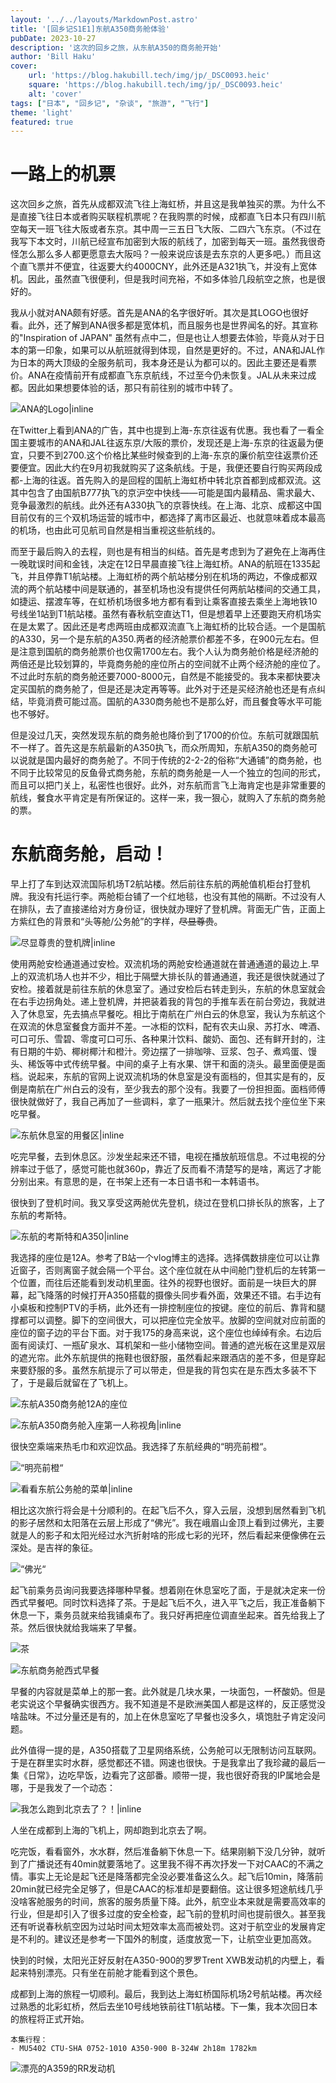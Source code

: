 ```yaml
---
layout: '../../layouts/MarkdownPost.astro'
title: '[回乡记S1E1]东航A350商务舱体验'
pubDate: 2023-10-27
description: '这次的回乡之旅，从东航A350的商务舱开始'
author: 'Bill Haku'
cover:
    url: 'https://blog.hakubill.tech/img/jp/_DSC0093.heic'
    square: 'https://blog.hakubill.tech/img/jp/_DSC0093.heic'
    alt: 'cover'
tags: ["日本", "回乡记", "杂谈", "旅游", "飞行"]
theme: 'light'
featured: true
---
```


# 一路上的机票

这次回乡之旅，首先从成都双流飞往上海虹桥，并且这是我单独买的票。为什么不是直接飞往日本或者购买联程机票呢？在我购票的时候，成都直飞日本只有四川航空每天一班飞往大阪或者东京。其中周一三五日飞大阪、二四六飞东京。（不过在我写下本文时，川航已经宣布加密到大阪的航线了，加密到每天一班。虽然我很奇怪怎么那么多人都更愿意去大阪吗？一般来说应该是去东京的人更多吧。）而且这个直飞票并不便宜，往返要大约4000CNY，此外还是A321执飞，并没有上宽体机。因此，虽然直飞很便利，但是我时间充裕，不如多体验几段航空之旅，也是很好的。

我从小就对ANA颇有好感。首先是ANA的名字很好听。其次是其LOGO也很好看。此外，还了解到ANA很多都是宽体机，而且服务也是世界闻名的好。其宣称的"Inspiration of JAPAN" 虽然有点中二，但是也让人想要去体验，毕竟从对于日本的第一印象，如果可以从航班就得到体现，自然是更好的。不过，ANA和JAL作为日本的两大顶级的全服务航司，我本身还是认为都可以的。因此主要还是看票价。ANA在疫情前开有成都直飞东京航线，不过至今仍未恢复。JAL从未来过成都。因此如果想要体验的话，那只有前往别的城市中转了。

![ANA的Logo|inline](https://www.ana.co.jp/common-layout2/images/www2/logo_ana_tagline.svg)

在Twitter上看到ANA的广告，其中也提到上海-东京往返有优惠。我也看了一看全国主要城市的ANA和JAL往返东京/大阪的票价，发现还是上海-东京的往返最为便宜，只要不到2700.这个价格比某些时候查到的上海-东京的廉价航空往返票价还要便宜。因此大约在9月初我就购买了这条航线。于是，我便还要自行购买两段成都-上海的往返。首先购入的是回程的国航上海虹桥中转北京首都到成都双流。这其中包含了由国航B777执飞的京沪空中快线——可能是国内最精品、需求最大、竞争最激烈的航线。此外还有A330执飞的京蓉快线。在上海、北京、成都这中国目前仅有的三个双机场运营的城市中，都选择了离市区最近、也就意味着成本最高的机场，也由此可见航司自然是相当重视这些航线的。

而至于最后购入的去程，则也是有相当的纠结。首先是考虑到为了避免在上海再住一晚耽误时间和金钱，决定在12日早晨直接飞往上海虹桥。ANA的航班在1335起飞，并且停靠T1航站楼。上海虹桥的两个航站楼分别在机场的两边，不像成都双流的两个航站楼中间是联通的，甚至机场也没有提供任何两航站楼间的交通工具，如捷运、摆渡车等，在虹桥机场很多地方都有看到让乘客直接去乘坐上海地铁10号线坐1站到T1航站楼。虽然有春秋航空直达T1，但是想着早上还要跑天府机场实在是太累了。因此还是考虑两班由成都双流直飞上海虹桥的比较合适。一个是国航的A330，另一个是东航的A350.两者的经济舱票价都差不多，在900元左右。但是注意到国航的商务舱票价也仅需1700左右。我个人认为商务舱价格是经济舱的两倍还是比较划算的，毕竟商务舱的座位所占的空间就不止两个经济舱的座位了。不过此时东航的商务舱还要7000-8000元，自然是不能接受的。我本来都快要决定买国航的商务舱了，但是还是决定再等等。此外对于还是买经济舱也还是有点纠结，毕竟消费可能过高。国航的A330商务舱也不是那么好，而且餐食等水平可能也不够好。

但是没过几天，突然发现东航的商务舱也降价到了1700的价位。东航可就跟国航不一样了。首先这是东航最新的A350执飞，而众所周知，东航A350的商务舱可以说就是国内最好的商务舱了。不同于传统的2-2-2的俗称“大通铺”的商务舱，也不同于比较常见的反鱼骨式商务舱，东航的商务舱是一人一个独立的包间的形式，而且可以把门关上，私密性也很好。此外，对东航而言飞上海肯定也是非常重要的航线，餐食水平肯定是有所保证的。这样一来，我一狠心，就购入了东航的商务舱的票。

# 东航商务舱，启动！

早上打了车到达双流国际机场T2航站楼。然后前往东航的两舱值机柜台打登机牌。我没有托运行李。两舱柜台铺了一个红地毯，也没有其他的隔断。不过没有人在排队，去了直接递给对方身份证，很快就办理好了登机牌。背面无广告，正面上方紫红色的背景和“头等舱/公务舱”的字样，~~尽显尊贵~~。

![尽显尊贵的登机牌|inline](https://blog.hakubill.tech/img/jp/IMG_9785.heic)

使用两舱安检通道通过安检。双流机场的两舱安检通道就在普通通道的最边上.早上的双流机场人也并不少，相比于隔壁大排长队的普通通道，我还是很快就通过了安检。接着就是前往东航的休息室了。通过安检后右转走到头，东航的休息室就会在右手边拐角处。递上登机牌，并把装着我的背包的手推车丢在前台旁边，我就进入了休息室，先去搞点早餐吃。相比于南航在广州白云的休息室，我认为东航这个在双流的休息室餐食方面并不差。一冰柜的饮料，配有农夫山泉、苏打水、啤酒、可口可乐、雪碧、零度可口可乐、各种果汁饮料、酸奶、面包、还有鲜开封的，注有日期的牛奶、椰树椰汁和橙汁。旁边摆了一排咖啡、豆浆、包子、煮鸡蛋、馒头、稀饭等中式传统早餐。中间的桌子上有水果、饼干和面的浇头。最里面便是面档。说起来，东航的官网上说双流机场的休息室是没有面档的，但其实是有的，反倒是南航在广州白云的没有，至少我去的那个没有。我要了一份担担面。面档师傅很快就做好了，我自己再加了一些调料，拿了一瓶果汁。然后就去找个座位坐下来吃早餐。

![东航休息室的用餐区|inline](https://blog.hakubill.tech/img/jp/IMG_9786.heic)

吃完早餐，去到休息区。沙发坐起来还不错，电视在播放航班信息。不过电视的分辨率过于低了，感觉可能也就360p，靠近了反而看不清楚写的是啥，离远了才能分别出来。有意思的是，在书架上还有一本日语书和一本韩语书。

很快到了登机时间。我又享受这两舱优先登机，绕过在登机口排长队的旅客，上了东航的考斯特。

![东航的考斯特和A350|inline](https://blog.hakubill.tech/img/jp/IMG_9794.heic)

我选择的座位是12A。参考了B站一个vlog博主的选择。选择偶数排座位可以让靠近窗子，否则离窗子就会隔一个平台。这个座位就在从中间舱门登机后的左转第一个位置，而往后还能看到发动机里面。往外的视野也很好。面前是一块巨大的屏幕，起飞降落的时候打开A350搭载的摄像头同步看外面，效果还不错。右手边有小桌板和控制PTV的手柄，此外还有一排控制座位的按键。座位的前后、靠背和腿撑都可以调整。脚下的空间很大，可以把座位完全放平。放脚的空间就对应前面的座位的窗子边的平台下面。对于我175的身高来说，这个座位也绰绰有余。右边后面有阅读灯、一瓶矿泉水、耳机架和一些小储物空间。普通的遮光板在这里是双层的遮光帘。此外东航提供的拖鞋也很舒服，虽然看起来跟酒店的差不多，但是穿起来要舒服的多。虽然东航提示了可以带走，但是我的背包实在是东西太多装不下了，于是最后就留在了飞机上。

![东航A350商务舱12A的座位](https://blog.hakubill.tech/img/jp/_DSC0097.heic)

![东航A350商务舱入座第一人称视角|inline](https://blog.hakubill.tech/img/jp/IMG_9796.heic)

很快空乘端来热毛巾和欢迎饮品。我选择了东航经典的“明亮前橙“。

![“明亮前橙“](https://blog.hakubill.tech/img/jp/_DSC0098.heic)

![看看东航公务舱的菜单|inline](https://blog.hakubill.tech/img/jp/IMG_9799.heic)

相比这次旅行将会是十分顺利的。在起飞后不久，穿入云层，没想到居然看到飞机的影子居然和太阳落在云层上形成了“佛光”。我在峨眉山金顶上看到过佛光，主要就是人的影子和太阳光经过水汽折射啥的形成七彩的光环，然后看起来便像佛在云深处。是吉祥的象征。

![“佛光“](https://blog.hakubill.tech/img/jp/_DSC0116.heic)

起飞前乘务员询问我要选择哪种早餐。想着刚在休息室吃了面，于是就决定来一份西式早餐吧。同时饮料选择了茶。于是起飞后不久，进入平飞之后，我正准备躺下休息一下，乘务员就来给我铺桌布了。我只好再把座位调直坐起来。首先给我上了茶。然后很快就给我端来了早餐。

![茶](https://blog.hakubill.tech/img/jp/IMG_9818.heic)

![东航商务舱西式早餐](https://blog.hakubill.tech/img/jp/_DSC0124.heic)

早餐的内容就是菜单上的那一套。此外就是几块水果，一块面包，一杯酸奶。但是老实说这个早餐确实很西方。我不知道是不是欧洲美国人都是这样的，反正感觉没啥盐味。不过分量还是有的，加上在休息室吃了早餐也没多久，填饱肚子肯定没问题。

此外值得一提的是，A350搭载了卫星网络系统，公务舱可以无限制访问互联网。于是在群里实时水群，感觉都还不错。网速也很快。于是我拿出了我珍藏的最后一集《日常》，边吃早饭，边看完了这部番。顺带一提，我也很好奇我的IP属地会是哪，于是我发了一个动态：

![我怎么跑到北京去了？！|inline](https://blog.hakubill.tech/img/jp/IMG_9814.jpg)

人坐在成都到上海的飞机上，网却跑到北京去了啊。

吃完饭，看看窗外，水水群，然后准备躺下休息一下。结果刚躺下没几分钟，就听到了广播说还有40min就要落地了。这里我不得不再次抒发一下对CAAC的不满之情。事实上无论是起飞还是降落都完全没必要准备这么久。起飞后10min，降落前20min就已经完全足够了，但是CAAC的标准却是要翻倍。这让很多短途航线几乎没啥客舱服务的时间，旅客的服务质量下降。此外，航空业本来就是需要高效率的行业，但是却引入了很多过度的安全检查，起飞前的登机时间也提前很久。甚至我还有听说春秋航空因为过站时间太短效率太高而被处罚。这对于航空业的发展肯定是不利的。建议还是参考一下国外的制度，适度放宽一下，让航空业更加高效。

快到的时候，太阳光正好反射在A350-900的罗罗Trent XWB发动机的内壁上，看起来特别漂亮。只有坐在前舱才能看到这个景色。

成都到上海的旅程一切顺利。最后，我到达上海虹桥国际机场2号航站楼。再次经过熟悉的北彩虹桥，然后去坐10号线地铁前往T1航站楼。下一集，我本次回日本的旅程将正式开始。

```
本集行程：
- MU5402 CTU-SHA 0752-1010 A350-900 B-324W 2h18m 1782km
```

![漂亮的A359的RR发动机](https://blog.hakubill.tech/img/jp/_DSC0129.heic)